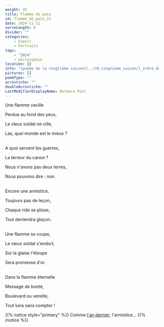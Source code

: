 ```yaml
---
weight: 45
title: Flamme de paix
id: flamme_de_paix_22
date: 2024-11-11
verseLength: 6
divider: ""
categories:
    - Espoir
    - Portraits
tags:
    - "2024"
    - philosophie
location: []
info: "[poème de la vingtième saison](../20_vingtieme_saison/l_ordre_des_choses)"
pictures: []
poemType: ""
acrostiche: ""
doubleAcrostiche: ""
LastModifierDisplayName: Barbara Post
---
```

Une flamme vacille

Perdue au fond des yeux,

Le vieux soldat ne cille,

Las, quel monde est le mieux ?

 \
A quoi servent les guerres,

La terreur du canon ?

Nous n'avons pas deux terres,

Nous pouvons dire : non.

 \
Encore une armistice,

Toujours pas de leçon,

Chaque ride se plisse,

Tout deviendra glaçon.

 \
Une flamme se coupe,

Le vieux soldat s'endort,

Sur la glaise l'étoupe

Sera promesse d'or.

 \
Dans la flamme éternelle

Message de bonté,

Boulevard ou venelle,

Tout luira sans compter !

<!-- FM:Snippet:Start data:{"id":"_simpleNotice","fields":[{"name":"content","value":"Comme l'an dernier, l'armistice..."}]} -->
{{% notice style="primary" %}}
Comme [l'an dernier](../18_dix_huitieme_saison/armistice), l'armistice...
{{% /notice %}}
<!-- FM:Snippet:End -->